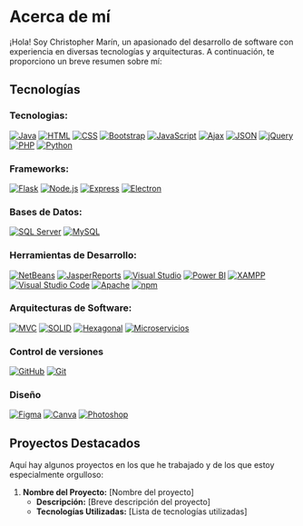 # Acerca de mí

¡Hola! Soy Christopher Marín, un apasionado del desarrollo de software con experiencia en diversas tecnologías y arquitecturas. A continuación, te proporciono un breve resumen sobre mí:

## Tecnologías

### Tecnologias:
[![Java](https://img.shields.io/badge/Java-%23ED8B00.svg?style=flat&logo=java&logoColor=white)](https://www.java.com/)
[![HTML](https://img.shields.io/badge/HTML-%2343853D.svg?style=flat&logo=html5&logoColor=white)](https://developer.mozilla.org/en-US/docs/Web/HTML)
[![CSS](https://img.shields.io/badge/CSS-%231572B6.svg?style=flat&logo=css3&logoColor=white)](https://developer.mozilla.org/en-US/docs/Web/CSS)
[![Bootstrap](https://img.shields.io/badge/Bootstrap-%23563D7C.svg?style=flat&logo=bootstrap&logoColor=white)](https://getbootstrap.com/)
[![JavaScript](https://img.shields.io/badge/JavaScript-%23F7DF1E.svg?style=flat&logo=javascript&logoColor=white)](https://developer.mozilla.org/en-US/docs/Web/JavaScript)
[![Ajax](https://img.shields.io/badge/Ajax-%23000000.svg?style=flat&logo=ajax&logoColor=white)](https://developer.mozilla.org/en-US/docs/Web/Guide/AJAX)
[![JSON](https://img.shields.io/badge/JSON-%23000000.svg?style=flat&logo=json&logoColor=white)](https://www.json.org/)
[![jQuery](https://img.shields.io/badge/jQuery-%230769AD.svg?style=flat&logo=jquery&logoColor=white)](https://jquery.com/)
[![PHP](https://img.shields.io/badge/PHP-%777BB4.svg?style=flat&logo=php&logoColor=white)](https://www.php.net/)
[![Python](https://img.shields.io/badge/Python-%233776AB.svg?style=flat&logo=python&logoColor=white)](https://www.python.org/)

### Frameworks:
[![Flask](https://img.shields.io/badge/Flask-%23000.svg?style=flat&logo=flask&logoColor=white)](https://flask.palletsprojects.com/)
[![Node.js](https://img.shields.io/badge/Node.js-%23339933.svg?style=flat&logo=node.js&logoColor=white)](https://nodejs.org/)
[![Express](https://img.shields.io/badge/Express-%23000000.svg?style=flat&logo=express&logoColor=white)](https://expressjs.com/)
[![Electron](https://img.shields.io/badge/Electron-%2347848F.svg?style=flat&logo=electron&logoColor=white)](https://www.electronjs.org/)

### Bases de Datos:
[![SQL Server](https://img.shields.io/badge/SQL_Server-%23CC2927.svg?style=flat&logo=microsoft-sql-server&logoColor=white)](https://www.microsoft.com/en-us/sql-server)
[![MySQL](https://img.shields.io/badge/MySQL-%234479A1.svg?style=flat&logo=mysql&logoColor=white)](https://www.mysql.com/)

### Herramientas de Desarrollo:
[![NetBeans](https://img.shields.io/badge/NetBeans-%23000000.svg?style=flat&logo=apache-netbeans-ide&logoColor=white)](https://netbeans.apache.org/)
[![JasperReports](https://img.shields.io/badge/JasperReports-%23FF0000.svg?style=flat&logo=jasper-reports&logoColor=white)](https://community.jaspersoft.com/)
[![Visual Studio](https://img.shields.io/badge/Visual_Studio-%235C2D91.svg?style=flat&logo=visual-studio&logoColor=white)](https://visualstudio.microsoft.com/)
[![Power BI](https://img.shields.io/badge/Power_BI-%23F2C811.svg?style=flat&logo=powerbi&logoColor=white)](https://powerbi.microsoft.com/)
[![XAMPP](https://img.shields.io/badge/XAMPP-%23FB7A24.svg?style=flat&logo=xampp&logoColor=white)](https://www.apachefriends.org/)
[![Visual Studio Code](https://img.shields.io/badge/Visual_Studio_Code-%23007ACC.svg?style=flat&logo=visual-studio-code&logoColor=white)](https://code.visualstudio.com/)
[![Apache](https://img.shields.io/badge/Apache-%23D22128.svg?style=flat&logo=apache&logoColor=white)](https://www.apache.org/)
[![npm](https://img.shields.io/badge/npm-%23CB3837.svg?style=flat&logo=npm&logoColor=white)](https://www.npmjs.com/)

### Arquitecturas de Software:
[![MVC](https://img.shields.io/badge/MVC-%23000000.svg?style=flat&logo=mvc&logoColor=white)](https://es.wikipedia.org/wiki/Modelo%E2%80%93vista%E2%80%93controlador)
[![SOLID](https://img.shields.io/badge/SOLID-%23777777.svg?style=flat)](https://en.wikipedia.org/wiki/SOLID)
[![Hexagonal](https://img.shields.io/badge/Hexagonal-%23212121.svg?style=flat)](https://en.wikipedia.org/wiki/Hexagonal_architecture_(software))
[![Microservicios](https://img.shields.io/badge/Microservicios-%23232F3E.svg?style=flat)](https://en.wikipedia.org/wiki/Microservices)

### Control de versiones
[![GitHub](https://img.shields.io/badge/GitHub-%23121011.svg?style=flat&logo=github&logoColor=white)](https://github.com/)
[![Git](https://img.shields.io/badge/Git-%23F05032.svg?style=flat&logo=git&logoColor=white)](https://git-scm.com/)

### Diseño
[![Figma](https://img.shields.io/badge/Figma-%23F24E1E.svg?style=flat&logo=figma&logoColor=white)](https://www.figma.com/)
[![Canva](https://img.shields.io/badge/Canva-%23000000.svg?style=flat&logo=canva&logoColor=white)](https://www.canva.com/)
[![Photoshop](https://img.shields.io/badge/Photoshop-%2331A8FF.svg?style=flat&logo=adobe-photoshop&logoColor=white)](https://www.adobe.com/products/photoshop.html)

## Proyectos Destacados

Aquí hay algunos proyectos en los que he trabajado y de los que estoy especialmente orgulloso:

1. **Nombre del Proyecto:** [Nombre del proyecto]
   - **Descripción:** [Breve descripción del proyecto]
   - **Tecnologías Utilizadas:** [Lista de tecnologías utilizadas]

